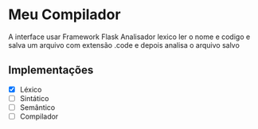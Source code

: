 # Meu Compilador
A interface usar Framework Flask
Analisador lexico ler o nome e codigo e salva um arquivo com extensão .code e depois analisa o arquivo salvo

 ## Implementações
  - [x] Léxico
  - [ ] Sintático
  - [ ] Semântico
  - [ ] Compilador
